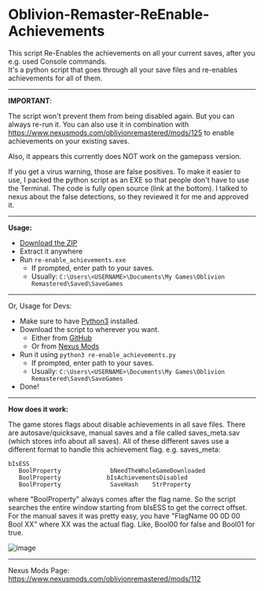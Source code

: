 # Oblivion-Remaster-ReEnable-Achievements
This script Re-Enables the achievements on all your current saves, after you e.g. used Console commands. <br>
It's a python script that goes through all your save files and re-enables achievements for all of them.

---

**IMPORTANT**: <br>

The script won't prevent them from being disabled again. But you can always re-run it.
You can also use it in combination with https://www.nexusmods.com/oblivionremastered/mods/125 to enable achievements on your existing saves.

Also, it appears this currently does NOT work on the gamepass version.

If you get a virus warning, those are false positives. To make it easier to use, I packed the python script as an EXE so that people don't have to use the Terminal. The code is fully open source (link at the bottom). I talked to nexus about the false detections, so they reviewed it for me and approved it.

---

**Usage:** <br>
- [Download the ZIP](https://github.com/NullDev/Oblivion-Remaster-ReEnable-Achievements/releases/download/1.2.4/re-enable_achievements.zip)
- Extract it anywhere
- Run `re-enable_achievements.exe`
  - If prompted, enter path to your saves.
  - Usually: `C:\Users\<USERNAME>\Documents\My Games\Oblivion Remastered\Saved\SaveGames` 

---

Or, Usage for Devs: 
- Make sure to have [Python3](https://www.python.org/downloads/) installed.
- Download the script to wherever you want.
  - Either from [GitHub](https://raw.githubusercontent.com/NullDev/Oblivion-Remaster-ReEnable-Achievements/refs/heads/master/re-enable_achievements.py)
  - Or from [Nexus Mods](https://www.nexusmods.com/oblivionremastered/mods/112?tab=files)
- Run it using `python3 re-enable_achievements.py`
  - If prompted, enter path to your saves.
  - Usually: `C:\Users\<USERNAME>\Documents\My Games\Oblivion Remastered\Saved\SaveGames`
- Done!

---

**How does it work:**<br>

The game stores flags about disable achievements in all save files. There are autosave/quicksave, manual saves and a file called saves_meta.sav (which stores info about all saves). All of these different saves use a different format to handle this achievement flag. e.g. saves_meta: 

```
bIsESS 
   BoolProperty              bNeedTheWholeGameDownloaded 
   BoolProperty             bIsAchievementsDisabled 
   BoolProperty              SaveHash    StrProperty
```

where "BoolProperty" always comes after the flag name. So the script searches the entire window starting from bIsESS to get the correct offset. <br>
For the manual saves it was pretty easy, you have "FlagName 00 0D 00 Bool XX" where XX was the actual flag. Like, Bool00 for false and Bool01 for true. 

![image](https://github.com/user-attachments/assets/cf075a65-0738-4c3f-8320-bbbfeb0cdb6a)

---

Nexus Mods Page: https://www.nexusmods.com/oblivionremastered/mods/112
